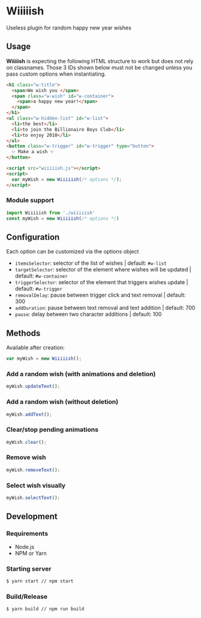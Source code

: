 # Wiiiiish

Useless plugin for random happy new year wishes


## Usage

**Wiiiiish** is expecting the following HTML structure to work but does not rely on classnames. Those 3 IDs shown below must not be changed unless you pass custom options when instantiating.

```html
<h1 class="w-title">
  <span>We wish you </span>
  <span class="w-wish" id="w-container">
    <span>a happy new year!</span>
  </span>
</h1>
<ul class="w-hidden-list" id="w-list">
  <li>the best</li>
  <li>to join the Billionaire Boys Club</li>
  <li>to enjoy 2018</li>
</ul>
<button class="w-trigger" id="w-trigger" type="button">
  ✨ Make a wish ✨
</button>
```


```html
<script src="wiiiiish.js"></script>
<script>
  var myWish = new Wiiiiish(/* options */);
</script>
```

### Module support

```js
import Wiiiiish from './wiiiiish'
const myWish = new Wiiiiish(/* options */)
```


## Configuration

Each option can be customized via the options object

* `itemsSelector`: selector of the list of wishes | default: `#w-list`
* `targetSelector`: selector of the element where wishes will be updated | default: `#w-container`
* `triggerSelector`: selector of the element that triggers wishes update | default: `#w-trigger`
* `removalDelay`: pause between trigger click and text removal | default: 300
* `addDuration`: pause between text removal and text addition | default: 700
* `pause`: delay between two character additions | default: 100


## Methods

Available after creation:

```js
var myWish = new Wiiiiish();
```

### Add a random wish (with animations and deletion)

```js
myWish.updateText();
```

### Add a random wish (without deletion)

```js
myWish.addText();
```

### Clear/stop pending animations

```js
myWish.clear();
```

### Remove wish

```js
myWish.removeText();
```

### Select wish visually

```js
myWish.selectText();
```


## Development

### Requirements

* Node.js
* NPM or Yarn

### Starting server

```sh
$ yarn start // npm start
```

### Build/Release

```sh
$ yarn build // npm run build
```
